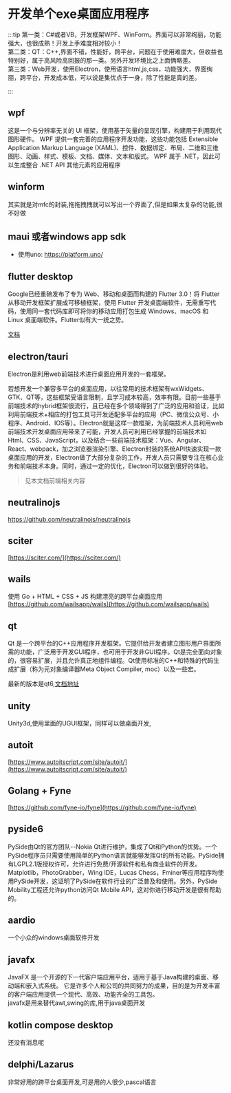 # 开发单个exe桌面应用程序

:::tip
第一类：C#或者VB，开发框架WPF、WinForm。界面可以非常绚丽，功能强大，也很成熟！开发上手难度相对较小！  
第二类：QT：C++,界面不错，性能好，跨平台，问题在于使用难度大，但收益也特别好，属于高风险高回报的那一类。另外开发环境比之上面俩略差。  
第三类：Web开发，使用Electron，使用语言html,js,css，功能强大，界面绚丽，跨平台，开发成本低，可以说是集优点于一身，除了性能是真的差。

:::

## wpf

这是一个与分辨率无关的 UI 框架，使用基于矢量的呈现引擎，构建用于利用现代图形硬件。 WPF 提供一套完善的应用程序开发功能，这些功能包括 Extensible Application Markup Language (XAML)、控件、数据绑定、布局、二维和三维图形、动画、样式、模板、文档、媒体、文本和版式。 WPF 属于 .NET，因此可以生成整合 .NET API 其他元素的应用程序

## winform

其实就是对mfc的封装,拖拖拽拽就可以写出一个界面了,但是如果太复杂的功能,很不好做

## maui 或者windows app sdk

- 使用uno: <https://platform.uno/>

## flutter desktop

Google已经重磅发布了专为 Web、移动和桌面而构建的 Flutter 3.0！将 Flutter 从移动开发框架扩展成可移植框架，使用 Flutter 开发桌面端软件，无需重写代码，使用同一套代码库即可将你的移动应用打包生成 Windows、macOS 和 Linux 桌面端软件。Flutter似有大一统之势。

[文档](https://flutter.dev/multi-platform/desktop)

## electron/tauri

Electron是利用web前端技术进行桌面应用开发的一套框架。

若想开发一个兼容多平台的桌面应用，以往常用的技术框架有wxWidgets、GTK、QT等，这些框架受语言限制，且学习成本较高，效率有限。目前一些基于前端技术的hybrid框架很流行，且已经在多个领域得到了广泛的应用和验证，比如利用前端技术+相应的打包工具可开发适配多平台的应用（PC、微信公众号、小程序、Android、IOS等）。Electron就是这样一款框架，为前端技术人员利用web前端技术开发桌面应用带来了可能，开发人员可利用已经掌握的前端技术如Html、CSS、JavaScript，以及结合一些前端技术框架：Vue、Angular、React、webpack，加之浏览器渲染引擎、Electron封装的系统API快速实现一款桌面应用的开发，Electron做了大部分复杂的工作，开发人员只需要专注在核心业务和前端技术本身。同时，通过一定的优化，Electron可以做到很好的体验。

> 见本文档前端相关内容

## neutralinojs
<https://github.com/neutralinojs/neutralinojs>

## sciter

[https://sciter.com/](https://sciter.com/)

## wails

使用 Go + HTML + CSS + JS 构建漂亮的跨平台桌面应用
[https://github.com/wailsapp/wails](https://github.com/wailsapp/wails)

## qt

Qt 是一个跨平台的C++应用程序开发框架。它提供给开发者建立图形用户界面所需的功能，广泛用于开发GUI程序，也可用于开发非GUI程序。Qt是完全面向对象的，很容易扩展，并且允许真正地组件编程。Qt使用标准的C++和特殊的代码生成扩展（称为元对象编译器Meta Object Compiler, moc）以及一些宏。  

最新的版本是qt6,[文档地址](https://doc.qt.io/)

## unity

Unity3d,使用里面的UGUI框架，同样可以做桌面开发,

## autoit

[https://www.autoitscript.com/site/autoit/](https://www.autoitscript.com/site/autoit/)

## Golang + Fyne

[https://github.com/fyne-io/fyne](https://github.com/fyne-io/fyne)

## pyside6

PySide由Qt的官方团队--Nokia Qt进行维护，集成了Qt和Python的优势。一个PySide程序员只需要使用简单的Python语言就能够发挥Qt的所有功能。PySide拥有LGPL2.1版授权许可，允许进行免费/开源软件和私有商业软件的开发。Matplotlib，PhotoGrabber，Wing IDE，Lucas Chess，Fminer等应用程序均使用PySide开发，这证明了PySide在软件行业的广泛普及和使用。另外，PySide Mobility工程还允许python访问Qt Mobile API，这对你进行移动开发是很有帮助的。

## aardio

一个小众的windows桌面软件开发

## javafx

JavaFX 是一个开源的下一代客户端应用平台，适用于基于Java构建的桌面、移动端和嵌入式系统。 它是许多个人和公司的共同努力的成果，目的是为开发丰富的客户端应用提供一个现代、高效、功能齐全的工具包。  
javafx是用来替代awt,swing的库,用于java桌面开发

## kotlin compose desktop

还没有消息呢

## delphi/Lazarus

非常好用的跨平台桌面开发,可是用的人很少,pascal语言

